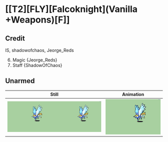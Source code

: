 # [\[T2\]\[FLY\]\[Falcoknight\]\(Vanilla +Weapons\)\[F\]]

## Credit

IS, shadowofchaos, Jeorge_Reds

6. Magic {Jeorge_Reds}
7. Staff {ShadowOfChaos}
	
## Unarmed

| Still | Animation |
| :---: | :-------: |
| ![Unarmed still](./Unarmed_000.png) | ![Unarmed animation](./Unarmed.gif) |

